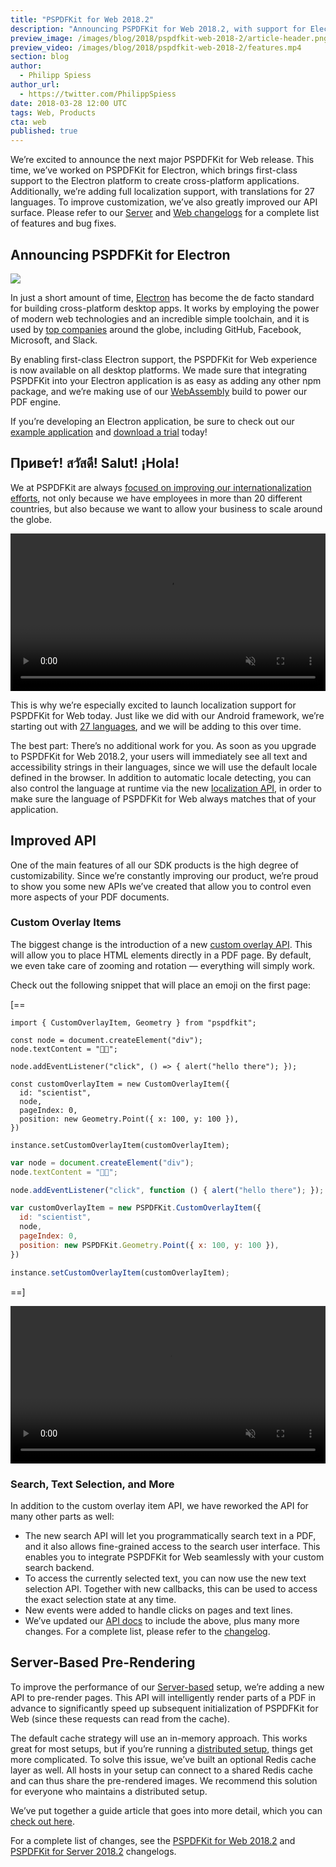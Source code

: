 ```yaml
---
title: "PSPDFKit for Web 2018.2"
description: "Announcing PSPDFKit for Web 2018.2, with support for Electron, improved APIs, localization for 27 languages, and much more."
preview_image: /images/blog/2018/pspdfkit-web-2018-2/article-header.png
preview_video: /images/blog/2018/pspdfkit-web-2018-2/features.mp4
section: blog
author:
  - Philipp Spiess
author_url:
  - https://twitter.com/PhilippSpiess
date: 2018-03-28 12:00 UTC
tags: Web, Products
cta: web
published: true
---
```


We’re excited to announce the next major PSPDFKit for Web release. This time, we’ve worked on PSPDFKit for Electron, which brings first-class support to the Electron platform to create cross-platform applications. Additionally, we’re adding full localization support, with translations for 27 languages. To improve customization, we’ve also greatly improved our API surface. Please refer to our [Server][Server Changelog] and [Web changelogs][Web Changelog] for a complete list of features and bug fixes.

## Announcing PSPDFKit for Electron

[![](/images/blog/2018/pspdfkit-web-2018-2/electron.png)](/electron)

In just a short amount of time, [Electron] has become the de facto standard for building cross-platform desktop apps. It works by employing the power of modern web technologies and an incredible simple toolchain, and it is used by [top companies][Electron Apps] around the globe, including GitHub, Facebook, Microsoft, and Slack.

By enabling first-class Electron support, the PSPDFKit for Web experience is now available on all desktop platforms. We made sure that integrating PSPDFKit into your Electron application is as easy as adding any other npm package, and we’re making use of our [WebAssembly][] build to power our PDF engine.

If you’re developing an Electron application, be sure to check out our [example application][Electron Example] and [download a trial][] today!

## Приве́т! สวัสดี! Salut! ¡Hola!

We at PSPDFKit are always [focused on improving our internationalization efforts][Localization at PSPDFKit], not only because we have employees in more than 20 different countries, but also because we want to allow your business to scale around the globe.

<video src="/images/blog/2018/pspdfkit-web-2018-2/i18n.mp4" width="100%" loop muted playsinline data-controller="video" data-video-autoplay="true"></video>

This is why we’re especially excited to launch localization support for PSPDFKit for Web today. Just like we did with our Android framework, we’re starting out with [27 languages][localization API], and we will be adding to this over time.

The best part: There’s no additional work for you. As soon as you upgrade to PSPDFKit for Web 2018.2, your users will immediately see all text and accessibility strings in their languages, since we will use the default locale defined in the browser. In addition to automatic locale detecting, you can also control the language at runtime via the new [localization API][], in order to make sure the language of PSPDFKit for Web always matches that of your application.

## Improved API

One of the main features of all our SDK products is the high degree of customizability. Since we’re constantly improving our product, we’re proud to show you some new APIs we’ve created that allow you to control even more aspects of your PDF documents.

### Custom Overlay Items

The biggest change is the introduction of a new [custom overlay API][]. This will allow you to place HTML elements directly in a PDF page. By default, we even take care of zooming and rotation — everything will simply work.

Check out the following snippet that will place an emoji on the first page:

[==

```es
import { CustomOverlayItem, Geometry } from "pspdfkit";

const node = document.createElement("div");
node.textContent = "👩‍🔬";

node.addEventListener("click", () => { alert("hello there"); });

const customOverlayItem = new CustomOverlayItem({
  id: "scientist",
  node,
  pageIndex: 0,
  position: new Geometry.Point({ x: 100, y: 100 }),
})

instance.setCustomOverlayItem(customOverlayItem);
```

```js
var node = document.createElement("div");
node.textContent = "👩‍🔬";

node.addEventListener("click", function () { alert("hello there"); });

var customOverlayItem = new PSPDFKit.CustomOverlayItem({
  id: "scientist",
  node,
  pageIndex: 0,
  position: new PSPDFKit.Geometry.Point({ x: 100, y: 100 }),
})

instance.setCustomOverlayItem(customOverlayItem);
```

==]

<video src="/images/blog/2018/pspdfkit-web-2018-2/coi.mp4" width="100%" loop muted playsinline data-controller="video" data-video-autoplay="true"></video>

### Search, Text Selection, and More

In addition to the custom overlay item API, we have reworked the API for many other parts as well:

- The new search API will let you programmatically search text in a PDF, and it also allows fine-grained access to the search user interface. This enables you to integrate PSPDFKit for Web seamlessly with your custom search backend.
- To access the currently selected text, you can now use the new text selection API. Together with new callbacks, this can be used to access the exact selection state at any time.
- New events were added to handle clicks on pages and text lines.
- We’ve updated our [API docs](https://pspdfkit.com/guides/web/current/features/text-selection/) to include the above, plus many more changes. For a complete list, please refer to the [changelog][Web Changelog].

## Server-Based Pre-Rendering

To improve the performance of our [Server-based][] setup, we’re adding a new API to pre-render pages. This API will intelligently render parts of a PDF in advance to significantly speed up subsequent initialization of PSPDFKit for Web (since these requests can read from the cache).

The default cache strategy will use an in-memory approach. This works great for most setups, but if you’re running a [distributed setup][], things get more complicated. To solve this issue, we’ve built an optional Redis cache layer as well. All hosts in your setup can connect to a shared Redis cache and can thus share the pre-rendered images. We recommend this solution for everyone who maintains a distributed setup.

We’ve put together a guide article that goes into more detail, which you can [check out here][caching guide].

For a complete list of changes, see the [PSPDFKit for Web 2018.2][Web Changelog] and [PSPDFKit for Server 2018.2][Server Changelog] changelogs.

[Localization at PSPDFKit]: https://pspdfkit.com/blog/2018/localization-at-pspdfkit/
[Server Changelog]: /changelog/server/#2018.2
[Web Changelog]: /changelog/web/#2018.2
[WebAssembly]: /blog/2017/webassembly-a-new-hope/
[Electron]: https://electronjs.org/
[Electron Apps]: https://electronjs.org/apps
[download a trial]: https://pspdfkit.com/try/
[Electron Example]: https://pspdfkit.com/guides/web/current/pspdfkit-for-electron/example-project/
[localization API]: https://pspdfkit.com/guides/web/current/features/localization/
[custom overlay API]: https://pspdfkit.com/guides/web/current/customizing-the-interface/creating-custom-overlay-items/
[Server-based]: https://pspdfkit.com/guides/web/current/server-backed/overview/
[distributed setup]: https://pspdfkit.com/guides/server/current/deployment/horizontal-scaling/
[caching guide]: https://pspdfkit.com/guides/server/current/pspdfkit-server/cache/
